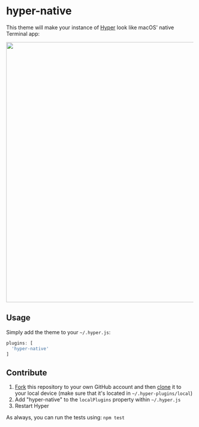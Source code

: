 # hyper-native

This theme will make your instance of [Hyper](https://hyper.is) look like macOS' native Terminal app:

<p align="center">
  <img src="http://i.imgur.com/eeRssvz.png" width="700">
</p>

## Usage

Simply add the theme to your `~/.hyper.js`:

```js
plugins: [
  'hyper-native'
]
```

## Contribute

1. [Fork](https://help.github.com/articles/fork-a-repo/) this repository to your own GitHub account and then [clone](https://help.github.com/articles/cloning-a-repository/) it to your local device (make sure that it's located in `~/.hyper-plugins/local`)
2. Add "hyper-native" to the `localPlugins` property within `~/.hyper.js`
3. Restart Hyper

As always, you can run the tests using: `npm test`
